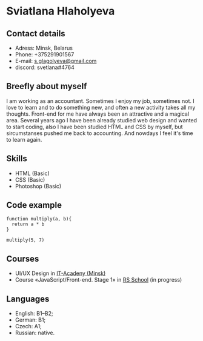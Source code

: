 # Sviatlana Hlaholyeva

## Contact details

* Adress: Minsk, Belarus
* Phone: +375291901567
* E-mail: s.glagolyeva@gmail.com
* discord: svetlana#4764

## Breefly about myself

I am working as an accountant. Sometimes I enjoy my job, sometimes not. I love to learn and to do something new, and often a new activity takes all my thoughts. Front-end for me have always been an attractive and a magical area. Several years ago I have been already studied web design and wanted to start coding, also I have been studied HTML and CSS by myself, but sircumstanses pushed me back to accounting. And nowdays I feel it's time to learn again. 

## Skills

* HTML (Basic)
* CSS (Basic)
* Photoshop (Basic)

## Code example

```
function multiply(a, b){
  return a * b
}

multiply(5, 7)
```

## Courses

* UI/UX Design in [IT-Acadeny (Minsk)](https://www.it-academy.by)
* Course «JavaScript/Front-end. Stage 1» in [RS School](https://rs.school/) (in progress)

## Languages

- English: B1&ndash;B2;
- German: B1;
- Czech: A1;
- Russian: native.